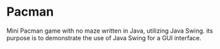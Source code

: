 # Pacman
Mini Pacman game with no maze written in Java, utilizing Java Swing.
its purpose is to demonstrate the use of Java Swing for a GUI interface.



